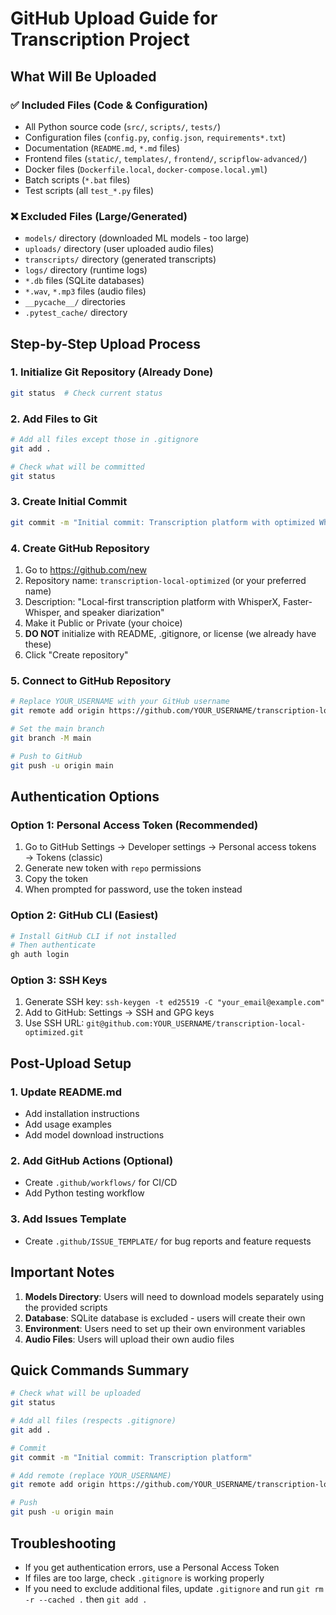 # GitHub Upload Guide for Transcription Project

## What Will Be Uploaded

### ✅ Included Files (Code & Configuration)
- All Python source code (`src/`, `scripts/`, `tests/`)
- Configuration files (`config.py`, `config.json`, `requirements*.txt`)
- Documentation (`README.md`, `*.md` files)
- Frontend files (`static/`, `templates/`, `frontend/`, `scripflow-advanced/`)
- Docker files (`Dockerfile.local`, `docker-compose.local.yml`)
- Batch scripts (`*.bat` files)
- Test scripts (all `test_*.py` files)

### ❌ Excluded Files (Large/Generated)
- `models/` directory (downloaded ML models - too large)
- `uploads/` directory (user uploaded audio files)
- `transcripts/` directory (generated transcripts)
- `logs/` directory (runtime logs)
- `*.db` files (SQLite databases)
- `*.wav`, `*.mp3` files (audio files)
- `__pycache__/` directories
- `.pytest_cache/` directory

## Step-by-Step Upload Process

### 1. Initialize Git Repository (Already Done)
```bash
git status  # Check current status
```

### 2. Add Files to Git
```bash
# Add all files except those in .gitignore
git add .

# Check what will be committed
git status
```

### 3. Create Initial Commit
```bash
git commit -m "Initial commit: Transcription platform with optimized WhisperX and Faster-Whisper integration"
```

### 4. Create GitHub Repository
1. Go to https://github.com/new
2. Repository name: `transcription-local-optimized` (or your preferred name)
3. Description: "Local-first transcription platform with WhisperX, Faster-Whisper, and speaker diarization"
4. Make it Public or Private (your choice)
5. **DO NOT** initialize with README, .gitignore, or license (we already have these)
6. Click "Create repository"

### 5. Connect to GitHub Repository
```bash
# Replace YOUR_USERNAME with your GitHub username
git remote add origin https://github.com/YOUR_USERNAME/transcription-local-optimized.git

# Set the main branch
git branch -M main

# Push to GitHub
git push -u origin main
```

## Authentication Options

### Option 1: Personal Access Token (Recommended)
1. Go to GitHub Settings → Developer settings → Personal access tokens → Tokens (classic)
2. Generate new token with `repo` permissions
3. Copy the token
4. When prompted for password, use the token instead

### Option 2: GitHub CLI (Easiest)
```bash
# Install GitHub CLI if not installed
# Then authenticate
gh auth login
```

### Option 3: SSH Keys
1. Generate SSH key: `ssh-keygen -t ed25519 -C "your_email@example.com"`
2. Add to GitHub: Settings → SSH and GPG keys
3. Use SSH URL: `git@github.com:YOUR_USERNAME/transcription-local-optimized.git`

## Post-Upload Setup

### 1. Update README.md
- Add installation instructions
- Add usage examples
- Add model download instructions

### 2. Add GitHub Actions (Optional)
- Create `.github/workflows/` for CI/CD
- Add Python testing workflow

### 3. Add Issues Template
- Create `.github/ISSUE_TEMPLATE/` for bug reports and feature requests

## Important Notes

1. **Models Directory**: Users will need to download models separately using the provided scripts
2. **Database**: SQLite database is excluded - users will create their own
3. **Environment**: Users need to set up their own environment variables
4. **Audio Files**: Users will upload their own audio files

## Quick Commands Summary

```bash
# Check what will be uploaded
git status

# Add all files (respects .gitignore)
git add .

# Commit
git commit -m "Initial commit: Transcription platform"

# Add remote (replace YOUR_USERNAME)
git remote add origin https://github.com/YOUR_USERNAME/transcription-local-optimized.git

# Push
git push -u origin main
```

## Troubleshooting

- If you get authentication errors, use a Personal Access Token
- If files are too large, check `.gitignore` is working properly
- If you need to exclude additional files, update `.gitignore` and run `git rm -r --cached .` then `git add .` 